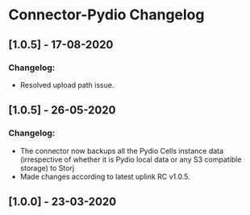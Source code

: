 # Connector-Pydio Changelog

## [1.0.5] - 17-08-2020
### Changelog:
* Resolved upload path issue.

## [1.0.5] - 26-05-2020
### Changelog:
* The connector now backups all the Pydio Cells instance data (irrespective of whether it is Pydio local data or any S3 compatible storage) to Storj
* Made changes according to latest uplink RC v1.0.5.

## [1.0.0] - 23-03-2020
